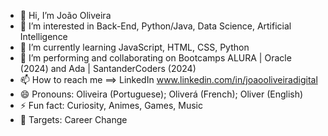 - 👋 Hi, I’m João Oliveira
- 👀 I’m interested in Back-End, Python/Java, Data Science, Artificial Intelligence
- 🌱 I’m currently learning JavaScript, HTML, CSS, Python
- 💞️ I’m performing and collaborating on Bootcamps ALURA | Oracle (2024) and Ada | SantanderCoders (2024)
- 📫 How to reach me ==> LinkedIn www.linkedin.com/in/joaooliveiradigital
- 😄 Pronouns: Oliveira (Portuguese); Oliverá (French); Oliver (English)
- ⚡ Fun fact: Curiosity, Animes, Games, Music
- 🎯 Targets: Career Change
